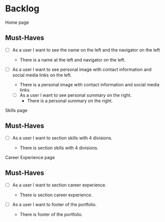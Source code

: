# Backlog

Home page

## Must-Haves

- [ ] As a user I want to see the name on the left and the navigator on the left

  - There is a name at the left and navigator on the left.

- [ ] As a user I want to see personal image with contact information and social
      media links on the left.

  - There is a personal image with contact information and social media links.

  - [ ] As a user I want to see personal summary on the right.
    - There is a personal summary on the right.

Skills page

## Must-Haves

- [ ] As a user I want to section skills with 4 divisions.

  - There is section skills with 4 divisions.

Career Experience page

## Must-Haves

- [ ] As a user I want to section career experience.

  - There is section career experience.

- [ ] As a user I want to footer of the portfolio.
  - There is footer of the portfolio.
